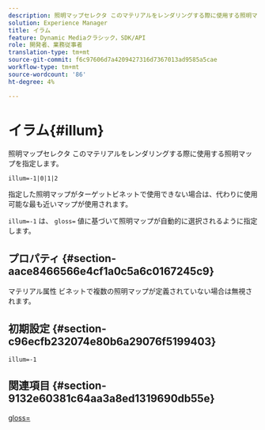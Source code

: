 ```yaml
---
description: 照明マップセレクタ このマテリアルをレンダリングする際に使用する照明マップを指定します。
solution: Experience Manager
title: イラム
feature: Dynamic Mediaクラシック，SDK/API
role: 開発者、業務従事者
translation-type: tm+mt
source-git-commit: f6c97606d7a4209427316d7367013ad9585a5cae
workflow-type: tm+mt
source-wordcount: '86'
ht-degree: 4%

---
```



# イラム{#illum}

照明マップセレクタ このマテリアルをレンダリングする際に使用する照明マップを指定します。

`illum=-1|0|1|2`

指定した照明マップがターゲットビネットで使用できない場合は、代わりに使用可能な最も近いマップが使用されます。

`illum=-1` は、 `gloss=` 値に基づいて照明マップが自動的に選択されるように指定します。

## プロパティ {#section-aace8466566e4cf1a0c5a6c0167245c9}

マテリアル属性 ビネットで複数の照明マップが定義されていない場合は無視されます。

## 初期設定 {#section-c96ecfb232074e80b6a29076f5199403}

`illum=-1`

## 関連項目 {#section-9132e60381c64aa3a8ed1319690db55e}

[gloss=](../../../../../ir-api/http-protocol/image-rendering-api-ref/c-ir-http-protocol-ref/c-ir-http-protocol-command-reference/r-ir-http-gloss.md#reference-325aef2ee51e4e1584a06047427340ca)
